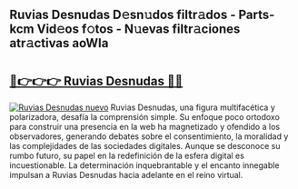 ## Ruvias Desnudas D𝚎sn𝚞dos filtr𝚊dos - Parts-kcm Vid𝚎os f𝚘tos - N𝚞evas filtr𝚊ciones atr𝚊ctivas aoWIa

# <h2><a href="http://mb1bcl.tromn.icu/?c=Ruvias+Desnudas">🔗👉👉👉 Ruvias Desnudas 🔗🔗</a></h2>

[![Ruvias Desnudas nuevo](https://i.imgur.com/pEAQMta.gif)](http://mb1bcl.tromn.icu/?c=Ruvias+Desnudas)
Ruvias Desnudas, una figura multifacética y polarizadora, desafía la comprensión simple. Su enfoque poco ortodoxo para construir una presencia en la web ha magnetizado y ofendido a los observadores, generando debates sobre el consentimiento, la moralidad y las complejidades de las sociedades digitales. Aunque se desconoce su rumbo futuro, su papel en la redefinición de la esfera digital es incuestionable. La determinación inquebrantable y el encanto innegable impulsan a Ruvias Desnudas hacia adelante en el reino virtual.
